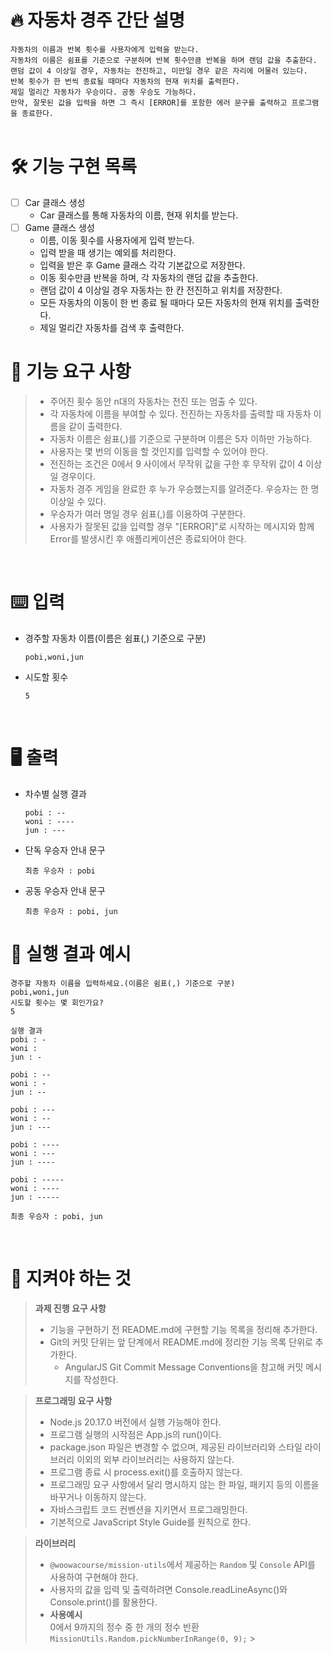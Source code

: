 # 🔥 자동차 경주 간단 설명

`자동차의 이름과 반복 횟수를 사용자에게 입력을 받는다.`<br/>
`자동차의 이름은 쉼표를 기준으로 구분하며 반복 횟수만큼 반복을 하며 랜덤 값을 추출한다.`<br/>
`랜덤 값이 4 이상일 경우, 자동차는 전진하고, 미만일 경우 같은 자리에 머물러 있는다.`<br/>
`반복 횟수가 한 번씩 종료될 때마다 자동차의 현재 위치를 출력한다.`<br/>
`제일 멀리간 자동차가 우승이다. 공동 우승도 가능하다.`<br/>
`만약, 잘못된 값을 입력을 하면 그 즉시 [ERROR]를 포함한 에러 문구를 출력하고 프로그램을 종료한다.`
<br />
<br />

# 🛠️ 기능 구현 목록

- [ ] Car 클래스 생성
  - Car 클래스를 통해 자동차의 이름, 현재 위치를 받는다.
- [ ] Game 클래스 생성
  - 이름, 이동 횟수를 사용자에게 입력 받는다.
  - 입력 받을 때 생기는 예외를 처리한다.
  - 입력을 받은 후 Game 클래스 각각 기본값으로 저장한다.
  - 이동 횟수만큼 반복을 하며, 각 자동차의 랜덤 값을 추출한다.
  - 랜덤 값이 4 이상일 경우 자동차는 한 칸 전진하고 위치를 저장한다.
  - 모든 자동차의 이동이 한 번 종료 될 때마다 모든 자동차의 현재 위치를 출력한다.
  - 제일 멀리간 자동차를 검색 후 출력한다.

# 🙏 기능 요구 사항

> - 주어진 횟수 동안 n대의 자동차는 전진 또는 멈출 수 있다.
> - 각 자동차에 이름을 부여할 수 있다. 전진하는 자동차를 출력할 때 자동차 이름을 같이 출력한다.
> - 자동차 이름은 쉼표(,)를 기준으로 구분하며 이름은 5자 이하만 가능하다.
> - 사용자는 몇 번의 이동을 할 것인지를 입력할 수 있어야 한다.
> - 전진하는 조건은 0에서 9 사이에서 무작위 값을 구한 후 무작위 값이 4 이상일 경우이다.
> - 자동차 경주 게임을 완료한 후 누가 우승했는지를 알려준다. 우승자는 한 명 이상일 수 있다.
> - 우승자가 여러 명일 경우 쉼표(,)를 이용하여 구분한다.
> - 사용자가 잘못된 값을 입력할 경우 "[ERROR]"로 시작하는 메시지와 함께 Error를 발생시킨 후 애플리케이션은 종료되어야 한다.

<br/>

# ⌨️ **입력**

- 경주할 자동차 이름(이름은 쉼표(,) 기준으로 구분)
  ```
  pobi,woni,jun
  ```
- 시도할 횟수
  ```
  5
  ```
  <br/>

# 🖥️ **출력**

- 차수별 실행 결과
  ```
  pobi : --
  woni : ----
  jun : ---
  ```
- 단독 우승자 안내 문구
  ```
  최종 우승자 : pobi
  ```
- 공동 우승자 안내 문구
  ```
  최종 우승자 : pobi, jun
  ```

# 🤔 **실행 결과 예시**

```
경주할 자동차 이름을 입력하세요.(이름은 쉼표(,) 기준으로 구분)
pobi,woni,jun
시도할 횟수는 몇 회인가요?
5

실행 결과
pobi : -
woni :
jun : -

pobi : --
woni : -
jun : --

pobi : ---
woni : --
jun : ---

pobi : ----
woni : ---
jun : ----

pobi : -----
woni : ----
jun : -----

최종 우승자 : pobi, jun
```

<br/>

# 🤙 지켜야 하는 것

> **과제 진행 요구 사항**
>
> - 기능을 구현하기 전 README.md에 구현할 기능 목록을 정리해 추가한다.
> - Git의 커밋 단위는 앞 단계에서 README.md에 정리한 기능 목록 단위로 추가한다.
>   - AngularJS Git Commit Message Conventions을 참고해 커밋 메시지를 작성한다.

> **프로그래밍 요구 사항**
>
> - Node.js 20.17.0 버전에서 실행 가능해야 한다.
> - 프로그램 실행의 시작점은 App.js의 run()이다.
> - package.json 파일은 변경할 수 없으며, 제공된 라이브러리와 스타일 라이브러리 이외의 외부 라이브러리는 사용하지 않는다.
> - 프로그램 종료 시 process.exit()를 호출하지 않는다.
> - 프로그래밍 요구 사항에서 달리 명시하지 않는 한 파일, 패키지 등의 이름을 바꾸거나 이동하지 않는다.
> - 자바스크립트 코드 컨벤션을 지키면서 프로그래밍한다.
> - 기본적으로 JavaScript Style Guide를 원칙으로 한다.

> **라이브러리**
>
> - `@woowacourse/mission-utils`에서 제공하는 `Random` 및 `Console` API를 사용하여 구현해야 한다.
> - 사용자의 값을 입력 및 출력하려면 Console.readLineAsync()와 Console.print()를 활용한다.
> - **사용예시** <br/>0에서 9까지의 정수 중 한 개의 정수 반환<br/>`MissionUtils.Random.pickNumberInRange(0, 9);` > <br/>
